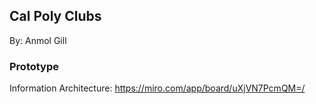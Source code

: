 ## Cal Poly Clubs 
By: Anmol Gill

### Prototype
Information Architecture: https://miro.com/app/board/uXjVN7PcmQM=/
